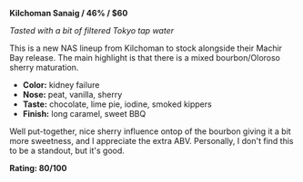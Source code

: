 ﻿**Kilchoman Sanaig / 46% / $60**

*Tasted with a bit of filtered Tokyo tap water*

This is a new NAS lineup from Kilchoman to stock alongside their Machir Bay release.  The main highlight is that there is a mixed bourbon/Oloroso sherry maturation.

* **Color:** kidney failure
* **Nose:** peat, vanilla, sherry
* **Taste:** chocolate, lime pie, iodine, smoked kippers
* **Finish:** long caramel, sweet BBQ

Well put-together, nice sherry influence ontop of the bourbon giving it a bit more sweetness, and I appreciate the extra ABV.  Personally, I don't find this to be a standout, but it's good.

**Rating: 80/100**